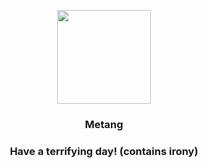 <p align="center">
    <img src="https://raw.githubusercontent.com/PokeAPI/sprites/master/sprites/pokemon/375.png" width="150" height="150">
</p>
<h3 align="center"> <b>Metang</b></h3>
<h3 align="center">Have a terrifying day! (contains irony)</h3>
